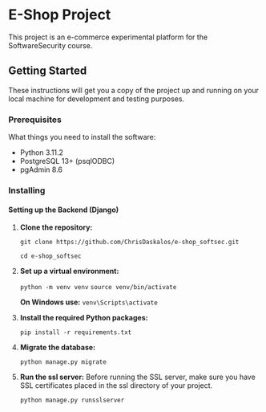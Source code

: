 # E-Shop Project

This project is an e-commerce experimental platform for the SoftwareSecurity course.

## Getting Started

These instructions will get you a copy of the project up and running on your local machine for development and testing purposes.

### Prerequisites

What things you need to install the software:


- Python 3.11.2
- PostgreSQL 13+ (psqlODBC)
- pgAdmin 8.6


### Installing

#### Setting up the Backend (Django)

1. **Clone the repository:**

   `git clone https://github.com/ChrisDaskalos/e-shop_softsec.git`

   `cd e-shop_softsec`

2. **Set up a virtual environment:**

    `python -m venv venv`
    `source venv/bin/activate`  
     
    **On Windows use:**
    `venv\Scripts\activate`

3. **Install the required Python packages:**
   
    `pip install -r requirements.txt`

5. **Migrate the database:**

    `python manage.py migrate`


5. **Run the ssl server:**
    Before running the SSL server, make sure you have SSL certificates placed in the ssl directory of your project.

    `python manage.py runsslserver`



